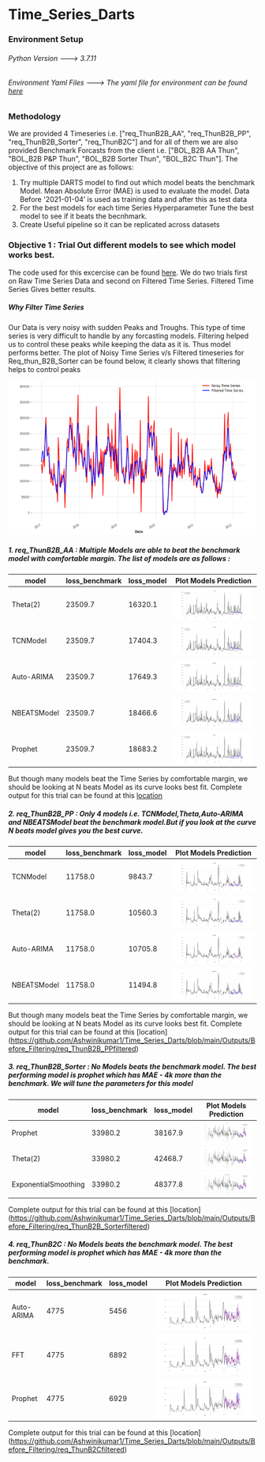 # Time_Series_Darts

### Environment Setup

###### Python Version ---> 3.7.11

###### Environment Yaml Files ---> The yaml file for environment can be found [here](https://github.com/Ashwinikumar1/Time_Series_Darts/tree/main/environment_variables)

### Methodology 

We are provided 4 Timeseries i.e. ["req_ThunB2B_AA", "req_ThunB2B_PP", "req_ThunB2B_Sorter", "req_ThunB2C"] and for all of them we are also provided Benchmark Forcasts from the client i.e. ["BOL_B2B AA Thun", "BOL_B2B P&P Thun", 
"BOL_B2B Sorter Thun", "BOL_B2C Thun"]. The objective of this project are as follows:

1. Try multiple DARTS model to find out which model beats the benchmark Model. Mean Absolute Error (MAE) is used to evaluate the model. Data Before '2021-01-04’  is used as training data and after this as test data
2. For the best models for each time Series Hyperparameter Tune the best model to see if it beats the becnhmark. 
3. Create Useful pipeline so it can be replicated across datasets

### Objective 1 : Trial Out different models to see which model works best. 
The code used for this excercise can be found [here](https://github.com/Ashwinikumar1/Time_Series_Darts/blob/main/Codes/All_Model_Trial.ipynb). We do two trials first on Raw Time Series Data and second on Filtered Time Series. Filtered Time Series Gives better results. 

##### Why Filter Time Series
Our Data is very noisy with sudden Peaks and Troughs. This type of time series is very difficult to handle by any forcasting models. Filtering helped us to control 
these peaks while keeping the data as it is. Thus model performs better. The plot of Noisy Time Series v/s Filtered timeseries for Req_thun_B2B_Sorter can be found below, it clearly shows that filtering helps to control peaks

![image](https://github.com/Ashwinikumar1/Time_Series_Darts/blob/main/Outputs/Insights/filtered_data.PNG)



##### 1. req_ThunB2B_AA : Multiple Models are able to beat the benchmark model with comfortable margin. The list of models are as follows :

|model| loss_benchmark |	loss_model | Plot Models Prediction |
|------| ------- | -------| ------ |
|Theta(2)|	23509.7	|16320.1| ![Theta Plot](https://github.com/Ashwinikumar1/Time_Series_Darts/blob/main/Outputs/Before_Filtering/req_ThunB2B_AAfiltered/Theta.png)|
|TCNModel 	|23509.7|	17404.3| ![TCN Plot](https://github.com/Ashwinikumar1/Time_Series_Darts/blob/main/Outputs/Before_Filtering/req_ThunB2B_AAfiltered/TCNModel.png)|
|Auto-ARIMA	|23509.7|	17649.3| ![Arima Plot](https://github.com/Ashwinikumar1/Time_Series_Darts/blob/main/Outputs/Before_Filtering/req_ThunB2B_AAfiltered/AutoARIMA.png)|
|NBEATSModel| 	23509.7|	18466.6| ![NBeats Plot](https://github.com/Ashwinikumar1/Time_Series_Darts/blob/main/Outputs/Before_Filtering/req_ThunB2B_AAfiltered/NBEATSModel.png)|
|Prophet	|23509.7|	18683.2| ![Prophet Plot](https://github.com/Ashwinikumar1/Time_Series_Darts/blob/main/Outputs/Before_Filtering/req_ThunB2B_AAfiltered/Prophet.png) |


But though many models beat the Time Series by comfortable margin, we should be looking at N beats Model as its curve looks best fit. Complete output for this trial
can be found at this [location](https://github.com/Ashwinikumar1/Time_Series_Darts/blob/main/Outputs/Before_Filtering/req_ThunB2B_AAfiltered)

##### 2. req_ThunB2B_PP : Only 4 models i.e. TCNModel,Theta,Auto-ARIMA and NBEATSModel beat the benchmark model.But if you look at the curve N beats model gives you the best curve.

|model |	loss_benchmark |	loss_model |Plot Models Prediction |
|------| ------- | -------| ------ |
|TCNModel | 	11758.0	|9843.7 | ![TCN Plot](https://github.com/Ashwinikumar1/Time_Series_Darts/blob/main/Outputs/Before_Filtering/req_ThunB2B_PPfiltered/TCNModel.png) |
|Theta(2) |	11758.0	|10560.3 | ![Theta Plot](https://github.com/Ashwinikumar1/Time_Series_Darts/blob/main/Outputs/Before_Filtering/req_ThunB2B_PPfiltered/Theta.png) |
|Auto-ARIMA |	11758.0	|10705.8 | ![Arima Plot](https://github.com/Ashwinikumar1/Time_Series_Darts/blob/main/Outputs/Before_Filtering/req_ThunB2B_PPfiltered/AutoARIMA.png) |
|NBEATSModel |	11758.0	 |11494.8 | ![N beats Plot](https://github.com/Ashwinikumar1/Time_Series_Darts/blob/main/Outputs/Before_Filtering/req_ThunB2B_PPfiltered/NBEATSModel.png) |

But though many models beat the Time Series by comfortable margin, we should be looking at N beats Model as its curve looks best fit. Complete output for this trial
can be found at this [location] (https://github.com/Ashwinikumar1/Time_Series_Darts/blob/main/Outputs/Before_Filtering/req_ThunB2B_PPfiltered)

##### 3. req_ThunB2B_Sorter : No Models beats the benchmark model. The best performing model is prophet which has MAE - 4k more than the benchmark. We will tune the parameters for this model

|model |	loss_benchmark	|loss_model | Plot Models Prediction |
|------| ------- | -------| ------ |
|Prophet|	33980.2	|38167.9 |![Prophet Plot](https://github.com/Ashwinikumar1/Time_Series_Darts/blob/main/Outputs/Before_Filtering/req_ThunB2B_Sorterfiltered/Prophet.png) |
|Theta(2)|	33980.2	|42468.7 |![Theta Plot](https://github.com/Ashwinikumar1/Time_Series_Darts/blob/main/Outputs/Before_Filtering/req_ThunB2B_Sorterfiltered/Theta.png) |
|ExponentialSmoothing |	33980.2 |	48377.8 |![Exponential Smoothing Plot](https://github.com/Ashwinikumar1/Time_Series_Darts/blob/main/Outputs/Before_Filtering/req_ThunB2B_Sorterfiltered/ExponentialSmoothing.png) |

Complete output for this trial can be found at this [location] (https://github.com/Ashwinikumar1/Time_Series_Darts/blob/main/Outputs/Before_Filtering/req_ThunB2B_Sorterfiltered)


##### 4. req_ThunB2C : No Models beats the benchmark model. The best performing model is prophet which has MAE - 4k more than the benchmark.

|model |	loss_benchmark|	loss_model|Plot Models Prediction |
|------| ------- | -------| ------ |
|Auto-ARIMA	| 4775 |	5456 | ![Arima Plot](https://github.com/Ashwinikumar1/Time_Series_Darts/blob/main/Outputs/Before_Filtering/req_ThunB2Cfiltered/AutoARIMA.png)|
|FFT |	4775 |	6892 |![FFT Plot](https://github.com/Ashwinikumar1/Time_Series_Darts/blob/main/Outputs/Before_Filtering/req_ThunB2Cfiltered/FFT.png) |
|Prophet |	4775 |	6929 |![Prophet Plot](https://github.com/Ashwinikumar1/Time_Series_Darts/blob/main/Outputs/Before_Filtering/req_ThunB2Cfiltered/Prophet.png) |

Complete output for this trial can be found at this [location] (https://github.com/Ashwinikumar1/Time_Series_Darts/blob/main/Outputs/Before_Filtering/req_ThunB2Cfiltered)

